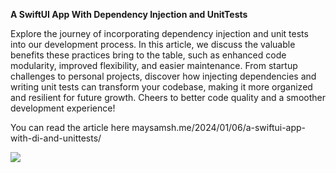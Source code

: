 **A SwiftUI App With Dependency Injection and UnitTests**

Explore the journey of incorporating dependency injection and unit tests into our development process. In this article, we discuss the valuable benefits these practices bring to the table, such as enhanced code modularity, improved flexibility, and easier maintenance. From startup challenges to personal projects, discover how injecting dependencies and writing unit tests can transform your codebase, making it more organized and resilient for future growth. Cheers to better code quality and a smoother development experience! 

You can read the article here maysamsh.me/2024/01/06/a-swiftui-app-with-di-and-unittests/

![](https://maysamsh.me/wp-content/uploads/tdd-swiftui-big-picture.png)
